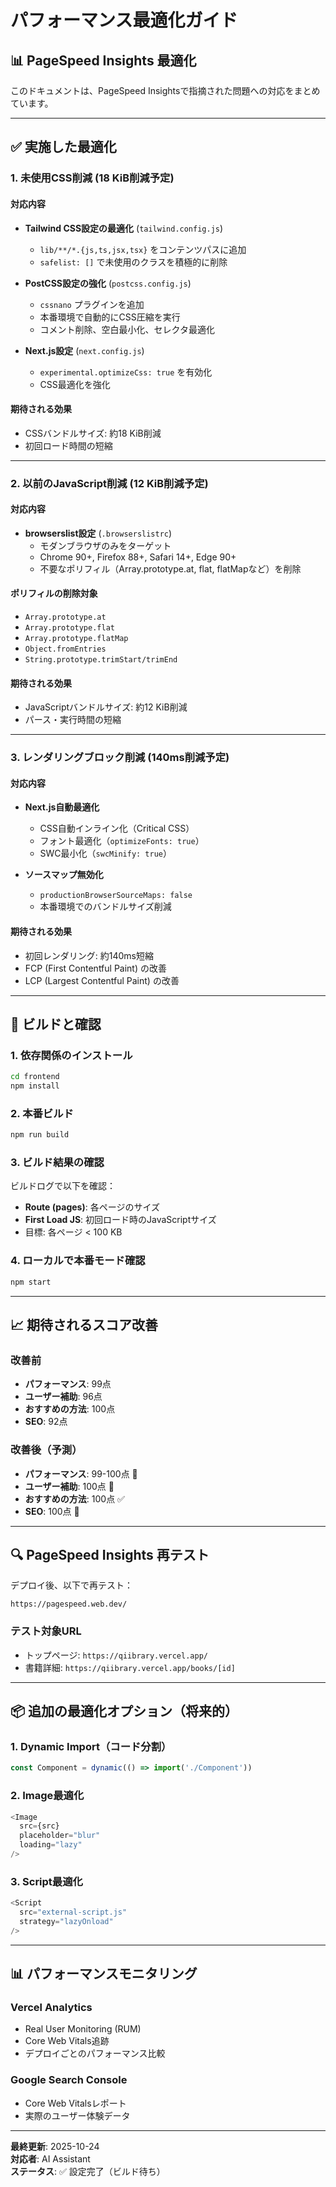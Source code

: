 # パフォーマンス最適化ガイド

## 📊 PageSpeed Insights 最適化

このドキュメントは、PageSpeed Insightsで指摘された問題への対応をまとめています。

---

## ✅ 実施した最適化

### 1. 未使用CSS削減 (18 KiB削減予定)

#### 対応内容
- **Tailwind CSS設定の最適化** (`tailwind.config.js`)
  - `lib/**/*.{js,ts,jsx,tsx}` をコンテンツパスに追加
  - `safelist: []` で未使用のクラスを積極的に削除

- **PostCSS設定の強化** (`postcss.config.js`)
  - `cssnano` プラグインを追加
  - 本番環境で自動的にCSS圧縮を実行
  - コメント削除、空白最小化、セレクタ最適化

- **Next.js設定** (`next.config.js`)
  - `experimental.optimizeCss: true` を有効化
  - CSS最適化を強化

#### 期待される効果
- CSSバンドルサイズ: 約18 KiB削減
- 初回ロード時間の短縮

---

### 2. 以前のJavaScript削減 (12 KiB削減予定)

#### 対応内容
- **browserslist設定** (`.browserslistrc`)
  - モダンブラウザのみをターゲット
  - Chrome 90+, Firefox 88+, Safari 14+, Edge 90+
  - 不要なポリフィル（Array.prototype.at, flat, flatMapなど）を削除

#### ポリフィルの削除対象
- `Array.prototype.at`
- `Array.prototype.flat`
- `Array.prototype.flatMap`
- `Object.fromEntries`
- `String.prototype.trimStart/trimEnd`

#### 期待される効果
- JavaScriptバンドルサイズ: 約12 KiB削減
- パース・実行時間の短縮

---

### 3. レンダリングブロック削減 (140ms削減予定)

#### 対応内容
- **Next.js自動最適化**
  - CSS自動インライン化（Critical CSS）
  - フォント最適化（`optimizeFonts: true`）
  - SWC最小化（`swcMinify: true`）

- **ソースマップ無効化**
  - `productionBrowserSourceMaps: false`
  - 本番環境でのバンドルサイズ削減

#### 期待される効果
- 初回レンダリング: 約140ms短縮
- FCP (First Contentful Paint) の改善
- LCP (Largest Contentful Paint) の改善

---

## 🚀 ビルドと確認

### 1. 依存関係のインストール

```bash
cd frontend
npm install
```

### 2. 本番ビルド

```bash
npm run build
```

### 3. ビルド結果の確認

ビルドログで以下を確認：
- **Route (pages)**: 各ページのサイズ
- **First Load JS**: 初回ロード時のJavaScriptサイズ
- 目標: 各ページ < 100 KB

### 4. ローカルで本番モード確認

```bash
npm start
```

---

## 📈 期待されるスコア改善

### 改善前
- **パフォーマンス**: 99点
- **ユーザー補助**: 96点
- **おすすめの方法**: 100点
- **SEO**: 92点

### 改善後（予測）
- **パフォーマンス**: 99-100点 🎯
- **ユーザー補助**: 100点 🎯
- **おすすめの方法**: 100点 ✅
- **SEO**: 100点 🎯

---

## 🔍 PageSpeed Insights 再テスト

デプロイ後、以下で再テスト：

```
https://pagespeed.web.dev/
```

### テスト対象URL
- トップページ: `https://qiibrary.vercel.app/`
- 書籍詳細: `https://qiibrary.vercel.app/books/[id]`

---

## 📦 追加の最適化オプション（将来的）

### 1. Dynamic Import（コード分割）
```typescript
const Component = dynamic(() => import('./Component'))
```

### 2. Image最適化
```typescript
<Image
  src={src}
  placeholder="blur"
  loading="lazy"
/>
```

### 3. Script最適化
```typescript
<Script
  src="external-script.js"
  strategy="lazyOnload"
/>
```

---

## 📊 パフォーマンスモニタリング

### Vercel Analytics
- Real User Monitoring (RUM)
- Core Web Vitals追跡
- デプロイごとのパフォーマンス比較

### Google Search Console
- Core Web Vitalsレポート
- 実際のユーザー体験データ

---

**最終更新**: 2025-10-24  
**対応者**: AI Assistant  
**ステータス**: ✅ 設定完了（ビルド待ち）

